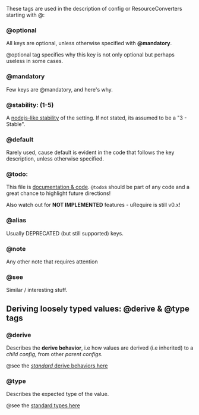 These tags are used in the description of config or ResourceConverters starting with @:

### @optional

All keys are optional, unless otherwise specified with **@mandatory**.

@optional tag specifies why this key is not only optional but perhaps useless in some cases.

### @mandatory

Few keys are @mandatory, and here's why.

### @stability: (1-5)
A [nodejs-like stability](http://nodejs.org/api/documentation.html#documentation_stability_index) of the setting. If not stated, its assumed to be a "3 - Stable".

### @default

Rarely used, cause default is evident in the code that follows the key description, unless otherwise specified.

### @todo:

This file is [documentation & code](#note:-literate-coffescript). `@todo`s should be part of any code and a great chance to highlight future directions!

Also watch out for **NOT IMPLEMENTED** features - uRequire is still v0.x!

### @alias

Usually DEPRECATED (but still supported) keys.

### @note

Any other note that requires attention

### @see

Similar / interesting stuff.

## Deriving loosely typed values: **@derive** & **@type** tags

### @derive

Describes the **derive behavior**, i.e how values are derived (i.e inherited) to a *child config*, from other *parent configs*.

@see the [*standard* derive behaviors here](Types-and-derive#Derive-behaviors)

### @type

Describes the expected type of the value.

@see the [standard types here](Types-and-derive#Types)